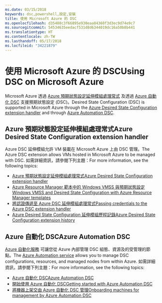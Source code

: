 ```yaml
---
ms.date: 03/15/2018
keywords: dsc,powershell,設定,安裝
title: 使用 Microsoft Azure 的 DSC
ms.openlocfilehash: d35488c3f66895e930eaa84360f3d3ec9d74e9c7
ms.sourcegitcommit: 54534635eedacf531d8d6344019dc16a50b8b441
ms.translationtype: HT
ms.contentlocale: zh-TW
ms.lasthandoff: 05/17/2018
ms.locfileid: "34221879"
---
```

# <a name="using-dsc-on-microsoft-azure"></a><span data-ttu-id="1f485-103">使用 Microsoft Azure 的 DSC</span><span class="sxs-lookup"><span data-stu-id="1f485-103">Using DSC on Microsoft Azure</span></span>

<span data-ttu-id="1f485-104">Microsoft Azure 透過 [Azure 預期狀態設定延伸模組處理常式](/azure/virtual-machines/virtual-machines-windows-extensions-dsc-overview) 及透過 [Azure 自動化 DSC](/azure/automation/automation-dsc-overview) 支援預期狀態設定 (DSC)。</span><span class="sxs-lookup"><span data-stu-id="1f485-104">Desired State Configuration (DSC) is supported in Microsoft Azure through the [Azure Desired State Configuration extension handler](/azure/virtual-machines/virtual-machines-windows-extensions-dsc-overview) and through [Azure Automation DSC](/azure/automation/automation-dsc-overview).</span></span>

## <a name="azure-desired-state-configuration-extension-handler"></a><span data-ttu-id="1f485-105">Azure 預期狀態設定延伸模組處理常式</span><span class="sxs-lookup"><span data-stu-id="1f485-105">Azure Desired State Configuration extension handler</span></span>

<span data-ttu-id="1f485-106">Azure DSC 延伸模組允許 VM 裝載在 Microsoft Azure 上由 DSC 管理。</span><span class="sxs-lookup"><span data-stu-id="1f485-106">The Azure DSC extension allows VMs hosted in Microsoft Azure to be managed with DSC.</span></span>
<span data-ttu-id="1f485-107">如需詳細資訊，請參閱下列主題：</span><span class="sxs-lookup"><span data-stu-id="1f485-107">For more information, see the following topics:</span></span>

- [<span data-ttu-id="1f485-108">Azure 預期狀態設定延伸模組處理常式</span><span class="sxs-lookup"><span data-stu-id="1f485-108">Azure Desired State Configuration extension handler</span></span>](/azure/virtual-machines/virtual-machines-windows-extensions-dsc-overview)
- [<span data-ttu-id="1f485-109">Azure Resource Manager 範本中的 Windows VMSS 與預期狀態設定</span><span class="sxs-lookup"><span data-stu-id="1f485-109">Windows VMSS and Desired State Configuration with Azure Resource Manager templates</span></span>](/azure/virtual-machines/virtual-machines-windows-extensions-dsc-template)
- [<span data-ttu-id="1f485-110">將認證傳遞至 Azure DSC 延伸模組處理常式</span><span class="sxs-lookup"><span data-stu-id="1f485-110">Passing credentials to the Azure DSC extension handler</span></span>](/azure/virtual-machines/virtual-machines-windows-extensions-dsc-credentials)
- [<span data-ttu-id="1f485-111">Azure Desired State Configuration 延伸模組歷程記錄</span><span class="sxs-lookup"><span data-stu-id="1f485-111">Azure Desired State Configuration extension history</span></span>](azureDscexthistory.md)

## <a name="azure-automation-dsc"></a><span data-ttu-id="1f485-112">Azure 自動化 DSC</span><span class="sxs-lookup"><span data-stu-id="1f485-112">Azure Automation DSC</span></span>

<span data-ttu-id="1f485-113">[Azure 自動化服務](https://azure.microsoft.com/services/automation/) 可讓您從 Azure 內部管理 DSC 組態、資源及的受管理的節點。</span><span class="sxs-lookup"><span data-stu-id="1f485-113">The [Azure Automation service](https://azure.microsoft.com/services/automation/) allows you to manage DSC configurations, resources, and managed nodes from within Azure.</span></span> <span data-ttu-id="1f485-114">如需詳細資訊，請參閱下列主題：</span><span class="sxs-lookup"><span data-stu-id="1f485-114">For more information, see the following topics:</span></span>

- [<span data-ttu-id="1f485-115">Azure 自動化 DSC</span><span class="sxs-lookup"><span data-stu-id="1f485-115">Azure Automation DSC</span></span>](/azure/automation/automation-dsc-overview)
- [<span data-ttu-id="1f485-116">開始使用 Azure 自動化 DSC</span><span class="sxs-lookup"><span data-stu-id="1f485-116">Getting started with Azure Automation DSC</span></span>](/azure/automation/automation-dsc-getting-started)
- [<span data-ttu-id="1f485-117">將機器上架交由 Azure 自動化 DSC 管理</span><span class="sxs-lookup"><span data-stu-id="1f485-117">Onboarding machines for management by Azure Automation DSC</span></span>](/azure/automation/automation-dsc-onboarding)